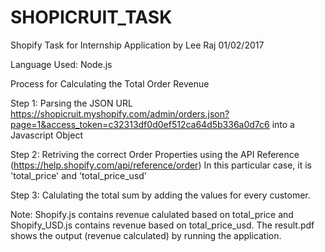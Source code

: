 # SHOPICRUIT_TASK
Shopify Task for Internship Application by Lee Raj 01/02/2017

Language Used: Node.js

Process for Calculating the Total Order Revenue 

Step 1: Parsing the JSON URL https://shopicruit.myshopify.com/admin/orders.json?page=1&access_token=c32313df0d0ef512ca64d5b336a0d7c6 into a Javascript Object 

Step 2: Retriving the correct Order Properties using the API Reference (https://help.shopify.com/api/reference/order)
        In this particular case, it is 'total_price' and 'total_price_usd'
        
Step 3: Calulating the total sum by adding the values for every customer. 

Note: Shopify.js contains revenue calulated based on total_price and Shopify_USD.js contains revenue based on total_price_usd.       The result.pdf shows the output (revenue calculated) by running the application. 
